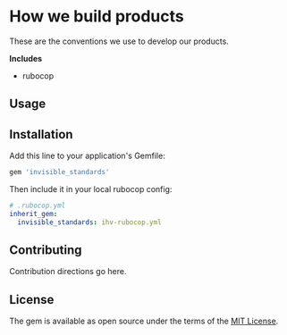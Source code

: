 # How we build products

These are the conventions we use to develop our products.

**Includes**
- rubocop

## Usage

## Installation
Add this line to your application's Gemfile:

```ruby
gem 'invisible_standards'
```

Then include it in your local rubocop config:
```yml
# .rubocop.yml
inherit_gem:
  invisible_standards: ihv-rubocop.yml
```

## Contributing
Contribution directions go here.

## License
The gem is available as open source under the terms of the [MIT License](https://opensource.org/licenses/MIT).
